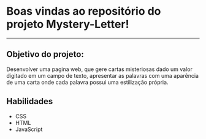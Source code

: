 # Boas vindas ao repositório do projeto Mystery-Letter!

---

## Objetivo do projeto:

Desenvolver uma pagina web, que gere cartas misteriosas dado um valor digitado em um campo de texto, apresentar as 
palavras com uma aparência de uma carta onde cada palavra possui uma estilização própria.


## Habilidades

* CSS
* HTML
* JavaScript

